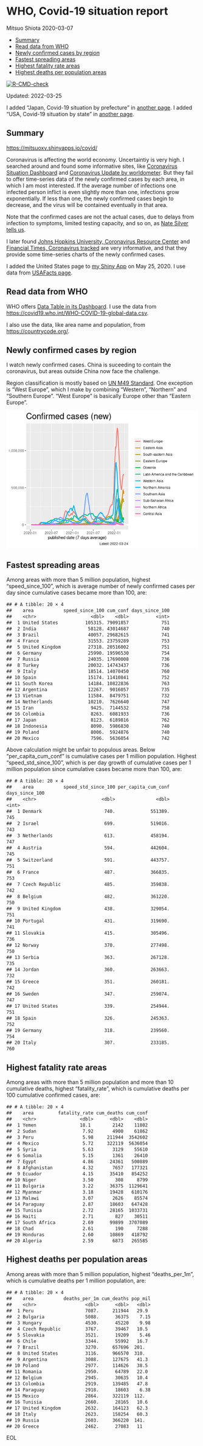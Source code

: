 WHO, Covid-19 situation report
================
Mitsuo Shiota
2020-03-07

-   [Summary](#summary)
-   [Read data from WHO](#read-data-from-who)
-   [Newly confirmed cases by region](#newly-confirmed-cases-by-region)
-   [Fastest spreading areas](#fastest-spreading-areas)
-   [Highest fatality rate areas](#highest-fatality-rate-areas)
-   [Highest deaths per population
    areas](#highest-deaths-per-population-areas)

<!-- badges: start -->

[![R-CMD-check](https://github.com/mitsuoxv/covid/workflows/R-CMD-check/badge.svg)](https://github.com/mitsuoxv/covid/actions)
<!-- badges: end -->

Updated: 2022-03-25

I added “Japan, Covid-19 situation by prefecture” in [another
page](Japan.md). I added “USA, Covid-19 situation by state” in [another
page](USA.md).

## Summary

<https://mitsuoxv.shinyapps.io/covid/>

Coronavirus is affecting the world economy. Uncertaintiy is very high. I
searched around and found some informative sites, like [Coronavirus
Situation
Dashboard](https://who.maps.arcgis.com/apps/opsdashboard/index.html#/c88e37cfc43b4ed3baf977d77e4a0667)
and [Coronavirus Update by
worldometer](https://www.worldometers.info/coronavirus/). But they fail
to offer time-series data of the newly confirmed cases by each area, in
which I am most interested. If the average number of infections one
infected person inflict is even slightly more than one, infections grow
exponentially. If less than one, the newly confirmed cases begin to
decrease, and the virus will be contained eventually in that area.

Note that the confirmed cases are not the actual cases, due to delays
from infection to symptoms, limited testing capacity, and so on, as
[Nate Silver tells
us](https://fivethirtyeight.com/features/coronavirus-case-counts-are-meaningless/).

I later found [Johns Hopkins University, Coronavirus Resource
Center](https://coronavirus.jhu.edu/) and [Financial Times, Coronavirus
tracked](https://www.ft.com/content/a26fbf7e-48f8-11ea-aeb3-955839e06441)
are very informative, and that they provide some time-series charts of
the newly confirmed cases.

I added the United States page to [my Shiny
App](https://mitsuoxv.shinyapps.io/covid/) on May 25, 2020. I use data
from [USAFacts
page](https://usafacts.org/visualizations/coronavirus-covid-19-spread-map/).

## Read data from WHO

WHO offers [Data Table in its Dashboard](https://covid19.who.int/table).
I use the data from
<https://covid19.who.int/WHO-COVID-19-global-data.csv>.

I also use the data, like area name and population, from
<https://countrycode.org/>.

## Newly confirmed cases by region

I watch newly confirmed cases. China is suceeding to contain the
coronavirus, but areas outside China now face the challenge.

Region classification is mostly based on [UN M49
Standard](https://unstats.un.org/unsd/methodology/m49/). One exception
is “West Europe”, which I make by combining “Western”, “Northern” and
“Southern Europe”. “West Europe” is basically Europe other than “Eastern
Europe”.

![](README_files/figure-gfm/chart-1.png)<!-- -->

## Fastest spreading areas

Among areas with more than 5 million population, highest
“speed_since_100”, which is average number of newly confirmed cases per
day since cumulative cases became more than 100, are:

    ## # A tibble: 20 × 4
    ##    area           speed_since_100 cum_conf days_since_100
    ##    <chr>                    <dbl>    <dbl>          <int>
    ##  1 United States          105315. 79091857            751
    ##  2 India                   58128. 43014687            740
    ##  3 Brazil                  40057. 29682615            741
    ##  4 France                  31553. 23759289            753
    ##  5 United Kingdom          27318. 20516002            751
    ##  6 Germany                 25990. 19596530            754
    ##  7 Russia                  24035. 17690008            736
    ##  8 Turkey                  20032. 14743437            736
    ##  9 Italy                   18514. 14070450            760
    ## 10 Spain                   15174. 11410841            752
    ## 11 South Korea             14184. 10822836            763
    ## 12 Argentina               12267.  9016057            735
    ## 13 Vietnam                 11584.  8479751            732
    ## 14 Netherlands             10210.  7626640            747
    ## 15 Iran                     9425.  7144532            758
    ## 16 Colombia                 8263.  6081933            736
    ## 17 Japan                    8123.  6189816            762
    ## 18 Indonesia                8090.  5986830            740
    ## 19 Poland                   8006.  5924876            740
    ## 20 Mexico                   7596.  5636054            742

Above calculation might be unfair to populous areas. Below
“per_capita_cum_conf” is cumulative cases per 1 million population.
Highest “speed_std_since_100”, which is per day growth of cumulative
cases per 1 million population since cumulative cases became more than
100, are:

    ## # A tibble: 20 × 4
    ##    area           speed_std_since_100 per_capita_cum_conf days_since_100
    ##    <chr>                        <dbl>               <dbl>          <int>
    ##  1 Denmark                       740.             551389.            745
    ##  2 Israel                        699.             519016.            743
    ##  3 Netherlands                   613.             458194.            747
    ##  4 Austria                       594.             442604.            745
    ##  5 Switzerland                   591.             443757.            751
    ##  6 France                        487.             366835.            753
    ##  7 Czech Republic                485.             359838.            742
    ##  8 Belgium                       482.             361220.            750
    ##  9 United Kingdom                438.             329054.            751
    ## 10 Portugal                      431.             319690.            741
    ## 11 Slovakia                      415.             305496.            736
    ## 12 Norway                        370.             277498.            750
    ## 13 Serbia                        363.             267128.            735
    ## 14 Jordan                        360.             263663.            732
    ## 15 Greece                        351.             260181.            742
    ## 16 Sweden                        347.             259074.            747
    ## 17 United States                 339.             254944.            751
    ## 18 Spain                         326.             245363.            752
    ## 19 Germany                       318.             239560.            754
    ## 20 Italy                         307.             233185.            760

## Highest fatality rate areas

Among areas with more than 5 million population and more than 10
cumulative deaths, highest “fatality_rate”, which is cumulative deaths
per 100 cumulative confirmed cases, are:

    ## # A tibble: 20 × 4
    ##    area         fatality_rate cum_deaths cum_conf
    ##    <chr>                <dbl>      <dbl>    <dbl>
    ##  1 Yemen                18.1        2142    11802
    ##  2 Sudan                 7.92       4900    61862
    ##  3 Peru                  5.98     211944  3542602
    ##  4 Mexico                5.72     322119  5636054
    ##  5 Syria                 5.63       3129    55610
    ##  6 Somalia               5.15       1361    26410
    ##  7 Egypt                 4.86      24361   500889
    ##  8 Afghanistan           4.32       7657   177321
    ##  9 Ecuador               4.15      35410   854252
    ## 10 Niger                 3.50        308     8799
    ## 11 Bulgaria              3.22      36375  1129641
    ## 12 Myanmar               3.18      19428   610176
    ## 13 Malawi                3.07       2626    85574
    ## 14 Paraguay              2.87      18603   647428
    ## 15 Tunisia               2.72      28165  1033731
    ## 16 Haiti                 2.71        827    30511
    ## 17 South Africa          2.69      99899  3707089
    ## 18 Chad                  2.61        190     7288
    ## 19 Honduras              2.60      10869   418792
    ## 20 Algeria               2.59       6873   265585

## Highest deaths per population areas

Among areas with more than 5 million population, highest
“deaths_per_1m”, which is cumulative deaths per 1 million population,
are:

    ## # A tibble: 20 × 4
    ##    area           deaths_per_1m cum_deaths pop_mil
    ##    <chr>                  <dbl>      <dbl>   <dbl>
    ##  1 Peru                   7087.     211944   29.9 
    ##  2 Bulgaria               5088.      36375    7.15
    ##  3 Hungary                4530.      45220    9.98
    ##  4 Czech Republic         3767.      39467   10.5 
    ##  5 Slovakia               3521.      19209    5.46
    ##  6 Chile                  3344.      55992   16.7 
    ##  7 Brazil                 3270.     657696  201.  
    ##  8 United States          3116.     966570  310.  
    ##  9 Argentina              3088.     127675   41.3 
    ## 10 Poland                 2977.     114626   38.5 
    ## 11 Romania                2950.      64789   22.0 
    ## 12 Belgium                2945.      30635   10.4 
    ## 13 Colombia               2919.     139485   47.8 
    ## 14 Paraguay               2918.      18603    6.38
    ## 15 Mexico                 2864.     322119  112.  
    ## 16 Tunisia                2660.      28165   10.6 
    ## 17 United Kingdom         2632.     164123   62.3 
    ## 18 Italy                  2623.     158254   60.3 
    ## 19 Russia                 2603.     366220  141.  
    ## 20 Greece                 2462.      27083   11

EOL
